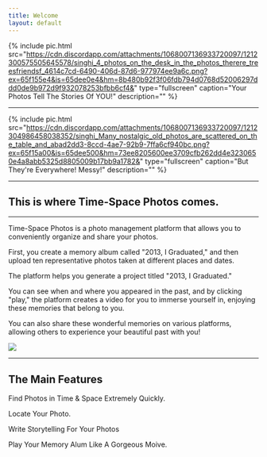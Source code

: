 ```yaml
---
title: Welcome
layout: default
---
```


{% include pic.html src="https://cdn.discordapp.com/attachments/1068007136933720097/1212300575505645578/singhi_4_photos_on_the_desk_in_the_photos_therere_treesfriendsf_4614c7cd-6490-406d-87d6-977974ee9a6c.png?ex=65f155e4&is=65dee0e4&hm=8b480b92f3f06fdb794d0768d52006297ddd0de9b972d9f932078253bfbb6cf4&" type="fullscreen" caption="Your Photos Tell The Stories Of YOU!" description="" %}

<hr />

{% include pic.html src="https://cdn.discordapp.com/attachments/1068007136933720097/1212304986458038352/singhi_Many_nostalgic_old_photos_are_scattered_on_the_table_and_abad2dd3-8ccd-4ae7-92b9-7ffa6cf940bc.png?ex=65f15a00&is=65dee500&hm=73ee8205600ee3709cfb262dd4e3230650e4a8abb5325d8805009b17bb9a1782&" type="fullscreen" caption="But They're Everywhere! Messy!" description="" %}

<hr />

<section class="bg-slate-100 flex justify-center items-center">
  <h1 class="text-6xl">This is where Time-Space Photos comes.</h1>
</section>

<hr />

<section class="flex items-center">

<p class="w-2/3 text-3xl pr-4">
Time-Space Photos is a photo management platform that allows you to conveniently organize and share your photos.

First, you create a memory album called "2013, I Graduated," and then upload ten representative photos taken at different places and dates.

The platform helps you generate a project titled "2013, I Graduated."

You can see when and where you appeared in the past, and by clicking "play," the platform creates a video for you to immerse yourself in, enjoying these memories that belong to you.

You can also share these wonderful memories on various platforms, allowing others to experience your beautiful past with you!

</p>

<div class="flex-1">
<img class="shadow rounded" src="https://cdn.discordapp.com/attachments/1068007136933720097/1212325316329082900/singhi_a_beautiful_chinese_girl_young_dressing_in_black_long_bl_b85c30d6-b43e-40df-b871-cb741abd2fd8.png?ex=65f16cef&is=65def7ef&hm=88155c54caf11bc417f01e624b452298e70d033a0aba51ccbd78a26f0cc57875&" />
</div>

</section>

<hr />

<section class="bg-lime-50">
  <h1 class="text-3xl text-center mb-4">The Main Features</h1>
  <div class="flex flex-wrap gap-0 text-2xl">
    <div class="w-1/2">
      <p class="m-4 p-4 shadow rounded">
        Find Photos in Time & Space Extremely Quickly.
      </p>
    </div>
    <div class="w-1/2">
      <p class="m-4 p-4 shadow rounded">Locate Your Photo.</p>
    </div>
    <div class="w-1/2">
    <p class="m-4 p-4 shadow rounded">Write Storytelling For Your Photos</p>
    </div>
    <div class="w-1/2">
    <p class="m-4 p-4 shadow rounded">Play Your Memory Alum Like A Gorgeous Moive.  </p>
    </div>
  </div>
</section>
